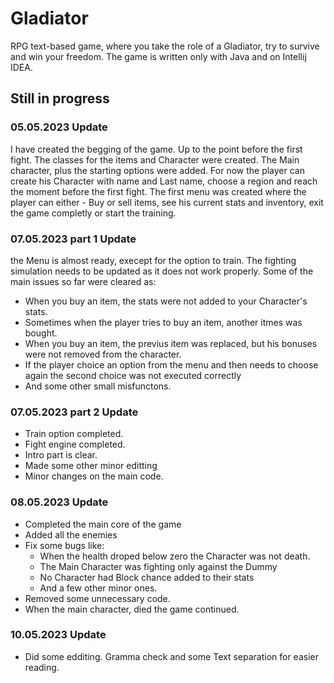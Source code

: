 # Gladiator
RPG text-based game, where you take the role of a Gladiator, try to survive and win your freedom. The game is written only with Java and on Intellij IDEA.

## Still in progress

### 05.05.2023 Update

I have created the begging of the game. Up to the point before the first fight. 
  The classes for the items and Character were created. The Main character, plus the starting options were added. 
  For now the player can create his Character with name and Last name, choose a region and reach the moment before the first fight.
  The first menu was created where the player can either - Buy or sell items, see his current stats and inventory, exit the game completly or start the training. 
  
### 07.05.2023 part 1 Update

the Menu is almost ready, execept for the option to train. The fighting simulation needs to be updated as it does not work properly. 
Some of the main issues so far were cleared as:
  * When you buy an item, the stats were not added to your Character's stats.
  * Sometimes when the player tries to buy an item, another itmes was bought.
  * When you buy an item, the previus item was replaced, but his bonuses were not removed from the character.
  * If the player choice an option from the menu and then needs to choose again the second choice was not executed correctly
  * And some other small misfunctons.
  
### 07.05.2023 part 2 Update
  * Train option completed.
  * Fight engine completed.
  * Intro part is clear.
  * Made some other minor editting
  * Minor changes on the main code.

### 08.05.2023 Update
  * Completed the main core of the game
  * Added all the enemies
  * Fix some bugs like:
    * When the health droped below zero the Character was not death.
    * The Main Character was fighting only against the Dummy
    * No Character had Block chance added to their stats
    * And a few other minor ones.
  * Removed some unnecessary code.
  * When the main character, died the game continued.

### 10.05.2023 Update
  * Did some edditing. Gramma check and some Text separation for easier reading.
